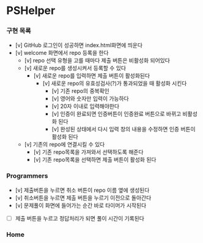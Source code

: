 # PSHelper

### 구현 목록

- [v] GitHub 로그인이 성공하면 index.html화면에 띄운다
- [v] welcome 화면에서 repo 등록을 한다
  - [v] repo 선택 유형을 고를 때마다 제출 버튼은 비활성화 되어있다
  - [v] 새로운 repo를 생성시켜서 등록할 수 있다
    - [v] 새로운 repo를 입력하면 제출 버튼이 활성화된다
      - [v] 새로운 repo의 유효성검사(?)가 통과되었을 때 활성화 시킨다
        - [v] 기존 repo의 중복확인
        - [v] 영어와 숫자만 입력이 가능하다
        - [v] 20자 이내로 입력해야한다
        - [v] 인증이 완료되면 인증버튼이 인증완료 버튼으로 바뀌고 비활성화 된다
        - [v] 완성된 상태에서 다시 입력 창의 내용을 수정하면 인증 버튼이 활성화 된다
  - [v] 기존의 repo에 연결시킬 수 있다
    - [v] 기존 repo목록을 가져와서 선택하도록 해준다
    - [v] 기존 repo목록을 선택하면 제출 버튼이 활성화 된다
### Programmers
- [v] 제출버튼을 누르면 취소 버튼이 repo 이름 옆에 생성된다
- [v] 취소버튼을 누르면 제출 버튼을 누르기 이전으로 돌아간다
- [v] 문제풀이 화면에 들어가는 순간 바로 타이머가 시작된다
- [ ] 제출 버튼을 누르고 정답처리가 되면 풀이 시간이 기록된다
### Home
